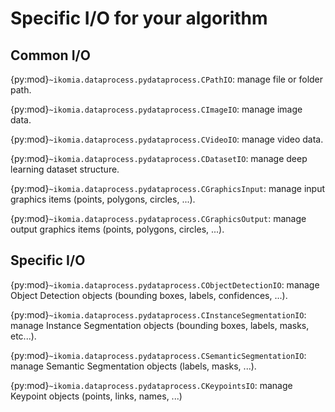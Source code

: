 # Specific I/O for your algorithm

## Common I/O

{py:mod}`~ikomia.dataprocess.pydataprocess.CPathIO`: manage file or folder path.

{py:mod}`~ikomia.dataprocess.pydataprocess.CImageIO`: manage image data.

{py:mod}`~ikomia.dataprocess.pydataprocess.CVideoIO`: manage video data.

{py:mod}`~ikomia.dataprocess.pydataprocess.CDatasetIO`: manage deep learning dataset structure.

{py:mod}`~ikomia.dataprocess.pydataprocess.CGraphicsInput`: manage input graphics items (points, polygons, circles, ...).

{py:mod}`~ikomia.dataprocess.pydataprocess.CGraphicsOutput`: manage output graphics items (points, polygons, circles, ...).

## Specific I/O

{py:mod}`~ikomia.dataprocess.pydataprocess.CObjectDetectionIO`: manage Object Detection objects (bounding boxes, labels, confidences, ...).

{py:mod}`~ikomia.dataprocess.pydataprocess.CInstanceSegmentationIO`: manage Instance Segmentation objects (bounding boxes, labels, masks, etc...).

{py:mod}`~ikomia.dataprocess.pydataprocess.CSemanticSegmentationIO`: manage Semantic Segmentation objects (labels, masks, ...).

{py:mod}`~ikomia.dataprocess.pydataprocess.CKeypointsIO`: manage Keypoint objects (points, links, names, ...)


